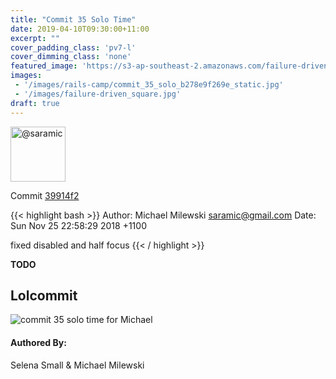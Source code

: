 ```yaml
---
title: "Commit 35 Solo Time"
date: 2019-04-10T09:30:00+11:00
excerpt: ""
cover_padding_class: 'pv7-l'
cover_dimming_class: 'none'
featured_image: 'https://s3-ap-southeast-2.amazonaws.com/failure-driven-blog/railscamp-24-woodfield-hobart/commit_35_solo_b278e9f269e.gif'
images:
 - '/images/rails-camp/commit_35_solo_b278e9f269e_static.jpg'
 - '/images/failure-driven_square.jpg'
draft: true
---
```


<img alt="@saramic" src="//github.com/saramic.png" style="display: inline; width: 88px;" height="88" />

Commit [39914f2](https://github.com/failure-driven/railscamp-search-term/commit/39914f21e3183d6cd60381a477531d4695554606)

{{< highlight bash >}}
Author: Michael Milewski <saramic@gmail.com>
Date:   Sun Nov 25 22:58:29 2018 +1100

fixed disabled and half focus
{{< / highlight >}}

**TODO**

## Lolcommit

![commit 35 solo time for Michael](https://s3-ap-southeast-2.amazonaws.com/failure-driven-blog/railscamp-24-woodfield-hobart/commit_35_solo_b278e9f269e.gif)

#### Authored By:

Selena Small & Michael Milewski
